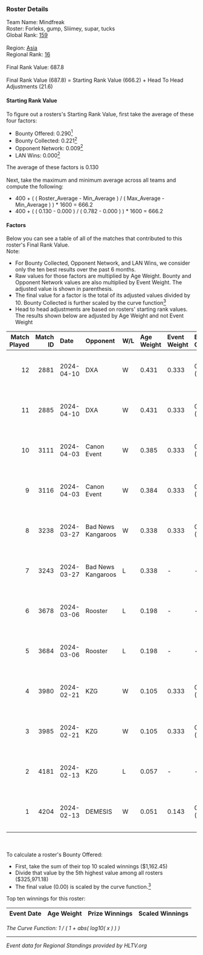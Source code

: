 ### Roster Details<br />
Team Name: Mindfreak<br />
Roster: Forleks, gump, Sliimey, supar, tucks<br />
Global Rank: [159](../standings_global.md)<br />
<br />
Region: [Asia]( ../standings_asia.md)<br />
Regional Rank: [16]( ../standings_asia.md)<br />
<br />
Final Rank Value:  687.8<br />
<br />
Final Rank Value (687.8) = Starting Rank Value (666.2) + Head To Head Adjustments (21.6)<br />

#### Starting Rank Value<br />
To figure out a rosters's Starting Rank Value, first take the average of these four factors:<br />
- Bounty Offered: 0.290[<sup>1</sup>](#table2)
- Bounty Collected: 0.221[<sup>2</sup>](#table1)
- Opponent Network: 0.009[<sup>2</sup>](#table1)
- LAN Wins: 0.000[<sup>2</sup>](#table1)

The average of these factors is 0.130<br />
<br />
Next, take the maximum and minimum average across all teams and compute the following:<br />
- 400 + ( ( Roster_Average - Min_Average ) / ( Max_Average - Min_Average ) ) * 1600 = 666.2
- 400 + ( ( 0.130 - 0.000 ) / ( 0.782 - 0.000 ) ) * 1600 = 666.2


#### Factors<br />
Below you can see a table of all of the matches that contributed to this roster's Final Rank Value.<br />
Note:<br />

- For Bounty Collected, Opponent Network, and LAN Wins, we consider only the ten best results over the past 6 months.
- Raw values for those factors are multiplied by Age Weight. Bounty and Opponent Network values are also multiplied by Event Weight. The adjusted value is shown in parenthesis.
- The final value for a factor is the total of its adjusted values divided by 10. Bounty Collected is further scaled by the curve function[<sup>3</sup>](#curveFunction)
- Head to head adjustments are based on rosters' starting rank values. The results shown below are adjusted by Age Weight and not Event Weight
<span id="table1"></span><br />


| Match Played | Match ID | Date       | Opponent           | W/L | Age Weight | Event Weight | Bounty Collected | Opponent Network | LAN Wins  | H2H Adj. | Roster                               |
| -: | -: | :- | :- | :- | :- | :- | :- | :- | :- | -: | :- |
|           12 |     2881 | 2024-04-10 | DXA                | W   | 0.431      | 0.333        | 0.002 (0.000)    | 0.235 (0.034)    | 0 (0.000) |     6.41 | Forleks, gump, Sliimey, supar, tucks |
|           11 |     2885 | 2024-04-10 | DXA                | W   | 0.431      | 0.333        | 0.002 (0.000)    | 0.235 (0.034)    | 0 (0.000) |     6.66 | Forleks, gump, Sliimey, supar, tucks |
|           10 |     3111 | 2024-04-03 | Canon Event        | W   | 0.385      | 0.333        | 0.000 (0.000)    | 0.000 (0.000)    | 0 (0.000) |     3.29 | Forleks, gump, Sliimey, supar, tucks |
|            9 |     3116 | 2024-04-03 | Canon Event        | W   | 0.384      | 0.333        | 0.000 (0.000)    | 0.000 (0.000)    | 0 (0.000) |     3.38 | Forleks, gump, Sliimey, supar, tucks |
|            8 |     3238 | 2024-03-27 | Bad News Kangaroos | W   | 0.338      | 0.333        | 0.017 (0.002)    | 0.112 (0.013)    | 0 (0.000) |     6.98 | Forleks, gump, Sliimey, supar, tucks |
|            7 |     3243 | 2024-03-27 | Bad News Kangaroos | L   | 0.338      | -            | -                | -                | -         |    -3.73 | Forleks, gump, Sliimey, supar, tucks |
|            6 |     3678 | 2024-03-06 | Rooster            | L   | 0.198      | -            | -                | -                | -         |    -2.14 | Forleks, gump, Sliimey, supar, tucks |
|            5 |     3684 | 2024-03-06 | Rooster            | L   | 0.198      | -            | -                | -                | -         |    -2.17 | Forleks, gump, Sliimey, supar, tucks |
|            4 |     3980 | 2024-02-21 | KZG                | W   | 0.105      | 0.333        | 0.005 (0.000)    | 0.116 (0.004)    | 0 (0.000) |     1.73 | Forleks, gump, Sliimey, supar, tucks |
|            3 |     3985 | 2024-02-21 | KZG                | W   | 0.105      | 0.333        | 0.005 (0.000)    | 0.116 (0.004)    | 0 (0.000) |     1.74 | Forleks, gump, Sliimey, supar, tucks |
|            2 |     4181 | 2024-02-13 | KZG                | L   | 0.057      | -            | -                | -                | -         |    -0.85 | deStiny, gump, Sliimey, supar, tucks |
|            1 |     4204 | 2024-02-13 | DEMESIS            | W   | 0.051      | 0.143        | 0.000 (0.000)    | 0.000 (0.000)    | 0 (0.000) |     0.30 | deStiny, gump, Sliimey, supar, tucks |

<br />
<span id="table2"></span><br />
To calculate a roster's Bounty Offered:<br />

- First, take the sum of their top 10 scaled winnings ($1,162.45)
- Divide that value by the 5th highest value among all rosters ($325,971.18)
- The final value (0.00) is scaled by the curve function.[<sup>3</sup>](#curveFunction)

Top ten winnings for this roster:<br />

| Event Date | Age Weight | Prize Winnings | Scaled Winnings |
| :- | -: | :- | :- |


<span id="curveFunction"></span>_The Curve Function: 1 / ( 1 + abs( log10( x ) ) )_<br />

---
_Event data for Regional Standings provided by HLTV.org_<br />
